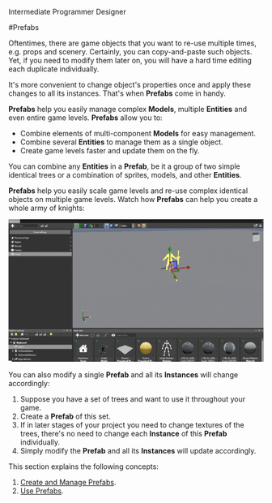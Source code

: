 <span class="label label-doc-level">Intermediate</span>
<span class="label label-doc-audience">Programmer</span>
<span class="label label-doc-audience">Designer</span>

#Prefabs

Oftentimes, there are game objects that you want to re-use multiple times, e.g. props and scenery.
Certainly, you can copy-and-paste such objects.
Yet, if you need to modify them later on, you will have a hard time editing each duplicate individually.

It's more convenient to change object's properties once and apply these changes to all its instances.
That's when **Prefabs** come in handy.

**Prefabs** help you easily manage complex **Models**, multiple **Entities** and even entire game levels.
**Prefabs** allow you to:

* Combine elements of multi-component **Models** for easy management.
* Combine several **Entities** to manage them as a single object.
* Create game levels faster and update them on the fly.

You can combine any **Entities** in a **Prefab**,
be it a group of two simple identical trees or a combination of sprites, models, and other **Entities**.

**Prefabs** help you easily scale game levels and re-use complex identical objects on multiple game levels.
Watch how **Prefabs** can help you create a whole army of knights:

![Use prefabs](media/use-prefabs-compressed.gif)

You can also modify a single **Prefab** and all its **Instances** will change accordingly:

1. Suppose you have a set of trees and want to use it throughout your game.
2. Create a **Prefab** of this set.
3. If in later stages of your project you need to change textures of the trees, there's no need to change each **Instance** of this **Prefab** individually.
5. Simply modify the **Prefab** and all its **Instances** will update accordingly.

This section explains the following concepts:

1. [Create and Manage Prefabs](create-and-manage-prefabs.md).
2. [Use Prefabs](use-prefabs.md).
